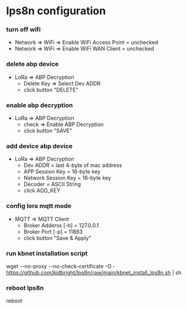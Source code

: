 # lps8n configuration

### turn off wifi
- Network => WiFi => Enable WiFi Access Point = unchecked
- Network => WiFi => Enable WiFi WAN Client = unchecked

### delete abp device
- LoRa => ABP Decryption
	- Delete Key => Select Dev ADDR
    - click button "DELETE"

### enable abp decryption
- LoRa => ABP Decryption
	- check => Enable ABP Decryption
    - click button "SAVE"

### add device abp device
- LoRa => ABP Decryption
	- Dev ADDR = last 4-byte of mac address
	- APP Session Key = 16-byte key
	- Network Session Key = 16-byte key
	- Decoder = ASCII String
	- click ADD_KEY

### config lora mqtt mode
- MQTT => MQTT Client
	- Broker Adderss [-h] = 127.0.0.1
	- Broker Port [-p] = 11883
	- click button "Save & Apply"

### run kbnet installation script
wget --no-proxy --no-check-certificate -O - https://github.com/kidbright/lps8n/raw/main/kbnet_install_lps8n.sh | sh

### reboot lps8n
reboot
